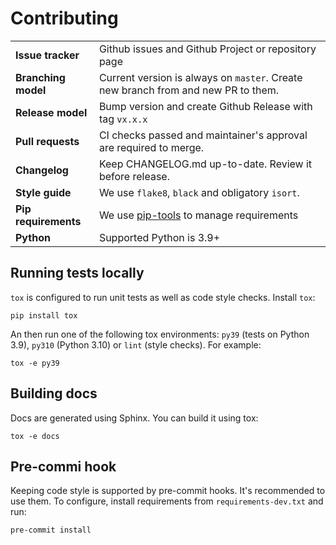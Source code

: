 # Contributing

|                      |                                                                                   |
| -------------------- | --------------------------------------------------------------------------------- |
| **Issue tracker**    | Github issues and Github Project or repository page                               |
| **Branching model**  | Current version is always on `master`. Create new branch from and new PR to them. |
| **Release model**    | Bump version and create Github Release with tag `vx.x.x`                          |
| **Pull requests**    | CI checks passed and maintainer's approval are required to merge.                 |
| **Changelog**        | Keep CHANGELOG.md up-to-date. Review it before release.                           |
| **Style guide**      | We use `flake8`, `black` and obligatory `isort`.                                  |
| **Pip requirements** | We use [pip-tools](https://github.com/jazzband/pip-tools) to manage requirements  |
| **Python**           | Supported Python is 3.9+                                                          |

## Running tests locally

`tox` is configured to run unit tests as well as code style checks. Install `tox`:

    pip install tox

An then run one of the following tox environments: `py39` (tests on Python 3.9), `py310` (Python 3.10) or `lint` (style checks).
For example:

    tox -e py39

## Building docs

Docs are generated using Sphinx. You can build it using tox:

    tox -e docs

## Pre-commi hook

Keeping code style is supported by pre-commit hooks. It's recommended to use them.
To configure, install requirements from `requirements-dev.txt` and run:

    pre-commit install
